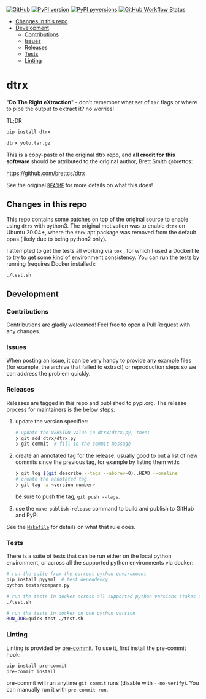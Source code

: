 [![GitHub](https://img.shields.io/badge/GitHub-dtrx--py/dtrx-8da0cb?style=for-the-badge&logo=github)](https://github.com/dtrx-py/dtrx)
[![PyPI
version](https://img.shields.io/pypi/v/dtrx.svg?style=for-the-badge&logo=PyPi&logoColor=white)](https://pypi.org/project/dtrx/)
[![PyPI
pyversions](https://img.shields.io/pypi/pyversions/dtrx.svg?style=for-the-badge&logo=python&logoColor=white&color=ff69b4)](https://pypi.python.org/pypi/dtrx/)
[![GitHub Workflow Status](https://img.shields.io/github/workflow/status/dtrx-py/dtrx/main-ci/master?logo=github-actions&logoColor=white&style=for-the-badge)](https://github.com/dtrx-py/dtrx/actions)

<!-- toc -->

- [Changes in this repo](#changes-in-this-repo)
- [Development](#development)
  - [Contributions](#contributions)
  - [Issues](#issues)
  - [Releases](#releases)
  - [Tests](#tests)
  - [Linting](#linting)

<!-- tocstop -->

# dtrx

"**Do The Right eXtraction**" - don't remember what set of `tar` flags or where
to pipe the output to extract it? no worries!

TL;DR

```bash
pip install dtrx

dtrx yolo.tar.gz
```

This is a copy-paste of the original dtrx repo, and **all credit for this
software** should be attributed to the original author, Brett Smith @brettcs:

https://github.com/brettcs/dtrx

See the original [`README`](README) for more details on what this does!

## Changes in this repo

This repo contains some patches on top of the original source to enable using
`dtrx` with python3. The original motivation was to enable `dtrx` on Ubuntu
20.04+, where the `dtrx` apt package was removed from the default ppas (likely
due to being python2 only).

I attempted to get the tests all working via `tox` , for which I used a
Dockerfile to try to get some kind of environment consistency. You can run the
tests by running (requires Docker installed):

```bash
./test.sh
```

## Development

### Contributions

Contributions are gladly welcomed! Feel free to open a Pull Request with any
changes.

### Issues

When posting an issue, it can be very handy to provide any example files (for
example, the archive that failed to extract) or reproduction steps so we can
address the problem quickly.

### Releases

Releases are tagged in this repo and published to pypi.org. The release process
for maintainers is the below steps:

1. update the version specifier:

   ```bash
   # update the VERSION value in dtrx/dtrx.py, then:
   ❯ git add dtrx/dtrx.py
   ❯ git commit  # fill in the commit message
   ```

2. create an annotated tag for the release. usually good to put a list of new
   commits since the previous tag, for example by listing them with:

   ```bash
   ❯ git log $(git describe --tags --abbrev=0)..HEAD --oneline
   # create the annotated tag
   ❯ git tag -a <version number>
   ```

   be sure to push the tag, `git push --tags`.

3. use the `make publish-release` command to build and publish to GitHub and
   PyPi

See the [`Makefile`](Makefile) for details on what that rule does.

### Tests

There is a suite of tests that can be run either on the local python
environment, or across all the supported python environments via docker:

```bash
# run the suite from the current python environment
pip install pyyaml  # test dependency
python tests/compare.py

# run the tests in docker across all supported python versions (takes a while)
./test.sh

# run the tests in docker on one python version
RUN_JOB=quick-test ./test.sh
```

### Linting

Linting is provided by [pre-commit](pre-commit.com). To use it, first install
the pre-commit hook:

```bash
pip install pre-commit
pre-commit install
```

pre-commit will run anytime `git commit` runs (disable with `--no-verify`). You
can manually run it with `pre-commit run`.
